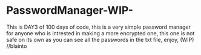 # PasswordManager-WIP-
This is DAY3 of 100 days of code, this is a very simple password manager for anyone who is intrested in making a more encrypted one, this one is not safe on its own as you can see all the passwords in the txt file, enjoy, (WIP) //blainto
